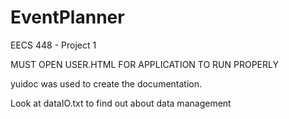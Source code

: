 # EventPlanner
EECS 448 - Project 1


MUST OPEN USER.HTML FOR APPLICATION TO RUN PROPERLY

yuidoc was used to create the documentation.

Look at dataIO.txt to find out about data management
